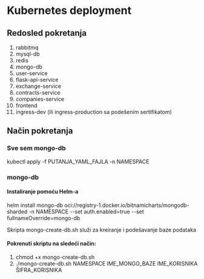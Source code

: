 # Kubernetes deployment

## Redosled pokretanja
1. rabbitmq
2. mysql-db
3. redis
4. mongo-db
5. user-service
6. flask-api-service
7. exchange-service
8. contracts-service
9. companies-service
10. frontend
11. ingress-dev (ili ingress-production sa podešenim sertifikatom)

## Način pokretanja
### Sve sem mongo-db
kubectl apply -f PUTANJA_YAML_FAJLA -n NAMESPACE

### mongo-db
#### Instaliranje pomoću Helm-a
helm install mongo-db oci://registry-1.docker.io/bitnamicharts/mongodb-sharded -n NAMESPACE --set auth.enabled=true --set fullnameOverride=mongo-db

Skripta mongo-create-db.sh služi za kreiranje i podešavanje baze podataka

#### Pokrenuti skriptu na sledeći način:
1. chmod +x mongo-create-db.sh
2. ./mongo-create-db.sh NAMESPACE IME_MONGO_BAZE IME_KORISNIKA ŠIFRA_KORISNIKA
